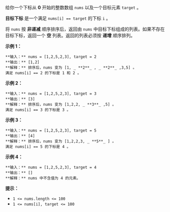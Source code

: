 给你一个下标从 **0** 开始的整数数组 `nums` 以及一个目标元素 `target` 。

**目标下标** 是一个满足 `nums[i] == target` 的下标 `i` 。

将 `nums` 按 **非递减** 顺序排序后，返回由 `nums` 中目标下标组成的列表。如果不存在目标下标，返回一个 **空**
列表。返回的列表必须按 **递增** 顺序排列。



**示例 1：**

    
    
    **输入：** nums = [1,2,5,2,3], target = 2
    **输出：** [1,2]
    **解释：** 排序后，nums 变为 [1, _ **2**_ , _ **2**_ ,3,5] 。
    满足 nums[i] == 2 的下标是 1 和 2 。
    

**示例 2：**

    
    
    **输入：** nums = [1,2,5,2,3], target = 3
    **输出：** [3]
    **解释：** 排序后，nums 变为 [1,2,2, _ **3**_ ,5] 。
    满足 nums[i] == 3 的下标是 3 。
    

**示例 3：**

    
    
    **输入：** nums = [1,2,5,2,3], target = 5
    **输出：** [4]
    **解释：** 排序后，nums 变为 [1,2,2,3, _ **5**_ ] 。
    满足 nums[i] == 5 的下标是 4 。
    

**示例 4：**

    
    
    **输入：** nums = [1,2,5,2,3], target = 4
    **输出：** []
    **解释：** nums 中不含值为 4 的元素。
    



**提示：**

  * `1 <= nums.length <= 100`
  * `1 <= nums[i], target <= 100`

